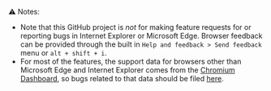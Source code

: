 :warning: Notes: 

  * Note that this GitHub project is *not* for making feature requests for or reporting bugs in Internet Explorer or Microsoft Edge. Browser feedback can be provided through the built in `Help and feedback > Send feedback` menu or `alt + shift + i`.
  * For most of the features, the support data for browsers other than Microsoft Edge and Internet Explorer comes from the [Chromium Dashboard](https://www.chromestatus.com), so bugs related to that data should be filed [here](https://github.com/GoogleChrome/chromium-dashboard/issues).
